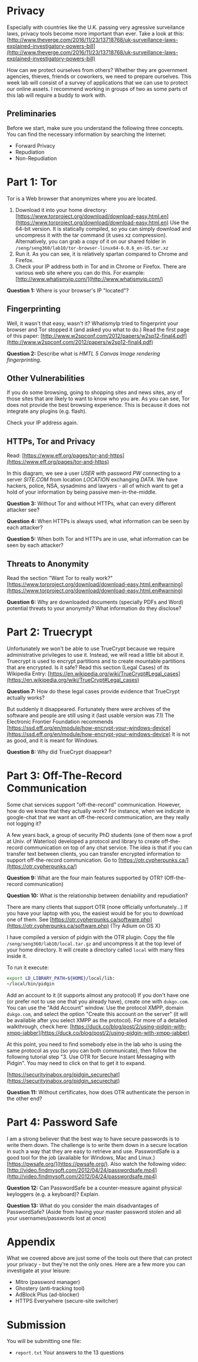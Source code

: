 # Privacy #

Especially with countries like the U.K. passing very agressive surveilance laws, privacy tools become more important than ever. Take a look at this: [http://www.theverge.com/2016/11/23/13718768/uk-surveillance-laws-explained-investigatory-powers-bill](http://www.theverge.com/2016/11/23/13718768/uk-surveillance-laws-explained-investigatory-powers-bill)

How can we protect ourselves from others? Whether they are government agencies, thieves, friends or coworkers, we need to prepare ourselves. This week lab will consist of a survey of applications that we can use to protect our online assets. I recommend working in groups of two as some parts of this lab will require a buddy to work with.

## Preliminaries ##

Before we start, make sure you understand the following three concepts. You can find the necessary information by searching the Internet:

- Forward Privacy
- Repudiation
- Non-Repudiation

# Part 1: Tor #

Tor is a Web browser that anonymizes where you are located. 

1. Download it into your home directory: [https://www.torproject.org/download/download-easy.html.en](https://www.torproject.org/download/download-easy.html.en) Use the 64-bit version. It is statically compiled, so you can simply download and uncompress it with the tar command (it uses xz compression). Alternatively, you can grab a copy of it on our shared folder in `/seng/seng360/lab10/tor-browser-linux64-6.0.6_en-US.tar.xz`
2. Run it. As you can see, it is relatively spartan compared to Chrome and Firefox.
3. Check your IP address both in Tor and in Chrome or Firefox. There are various web site where you can do this. For example: [http://www.whatismyip.com/](http://www.whatismyip.com/)

**Question 1:** Where is your browser's IP "located"?

## Fingerprinting ##

Well, it wasn't that easy, wasn't it? WhatismyIp tried to fingerprint your browser and Tor stopped it (and asked you what to do.) Read the first page of this paper: [http://www.w2spconf.com/2012/papers/w2sp12-final4.pdf](http://www.w2spconf.com/2012/papers/w2sp12-final4.pdf)

**Question 2:** Describe what is *HMTL 5 Canvas Image rendering fingerprinting*.

## Other Vulnerabilities ##

If you do some browsing, going to shopping sites and news sites, any of those sites that are likely to want to know who you are. As you can see, Tor does not provide the best browsing experience. This is because it does not integrate any plugins (e.g. flash).

Check your IP address again.

## HTTPs, Tor and Privacy ##

Read: [https://www.eff.org/pages/tor-and-https](https://www.eff.org/pages/tor-and-https)

In this diagram, we see a user *USER* with password *PW* connecting to a server *SITE.COM* from location *LOCATION* exchanging *DATA*. We have hackers, police, NSA, sysadmins and lawyers - all of which want to get a hold of your information by being passive men-in-the-middle.

**Question 3:** Without Tor and without HTTPs, what can every different attacker see?

**Question 4:** When HTTPs is always used, what information can be seen by each attacker?

**Question 5:** When both Tor and HTTPs are in use, what information can be seen by each attacker?

## Threats to Anonymity ##

Read the section "Want Tor to really work?" [https://www.torproject.org/download/download-easy.html.en#warning](https://www.torproject.org/download/download-easy.html.en#warning)

**Question 6:** Why are downloaded documents (specially PDFs and Word) potential threats to your anonymity? What information do they disclose?

# Part 2: Truecrypt #

Unfortunately we won't be able to use TrueCrypt because we require administrative privileges to use it. Instead, we will read a little bit about it. Truecrypt is used to encrypt partitions and to create mountable partitions that are encrypted. Is it safe? Read this section (Legal Cases) of its Wikipedia Entry:
[https://en.wikipedia.org/wiki/TrueCrypt#Legal_cases](https://en.wikipedia.org/wiki/TrueCrypt#Legal_cases)

**Question 7:** How do these legal cases provide evidence that TrueCrypt actually works?

But suddenly it disappeared. Fortunately there were archives of the software and people are still using it (last usable version was 7.1) The Electronic Frontier Foundation recommends [https://ssd.eff.org/en/module/how-encrypt-your-windows-device](https://ssd.eff.org/en/module/how-encrypt-your-windows-device) It is not as good, and it is meant for Windows. 

**Question 8:** Why did TrueCrypt disappear?

# Part 3: Off-The-Record Communication #

Some chat services support "off-the-record" communication. However, how do we know that they actually work? For instance, when we indicate in google-chat that we want an off-the-record communication, are they really not logging it?

A few years back, a group of security PhD students (one of them now a prof at Univ. of Waterloo) developed a protocol and library to create off-the-record communication on top of any chat service. The idea is that if you can transfer text between clients, you can transfer encrypted information to support off-the-record communication. Go to [https://otr.cypherpunks.ca/](https://otr.cypherpunks.ca/)

**Question 9:** What are the four main features supported by OTR? (Off-the-record communication)

**Question 10:** What is the relationship between deniability and repudiation?

There are many clients that support OTR (none officially unfortunately...) If you have your laptop with you, the easiest would be for you to download one of them. See [https://otr.cypherpunks.ca/software.php](https://otr.cypherpunks.ca/software.php) (Try Adium on OS X)

I have compiled a version of pidgin with the OTR plugin. Copy the file `/seng/seng360/lab10/local.tar.gz` and uncompress it at the top level of your home directory. It will create a directory called `local` with many files inside it.

To run it execute:

``` bash
export LD_LIBRARY_PATH=${HOME}/local/lib:
~/local/bin/pidgin
```

Add an account to it (it supports almost any protocol) If you don't have one (or prefer not to use one that you already have), create one with `dukgo.com`. You can use the "Add Account" window. Use the protocol XMPP, domain `dukgo.com`, and select the option "Create this account on the server" (it will be available after you select XMPP as the protocol). For more of a detailed walkthrough, check here: [https://duck.co/blog/post/2/using-pidgin-with-xmpp-jabber](https://duck.co/blog/post/2/using-pidgin-with-xmpp-jabber)

At this point, you need to find somebody else in the lab who is using the same protocol as you (so you can both communicate), then follow the following tutorial step "3. Use OTR for Secure Instant Messaging with Pidgin". You may need to click on that to get it to expand.

[https://securityinabox.org/pidgin_securechat](https://securityinabox.org/pidgin_securechat)

**Question 11:** Without certificates, how does OTR authenticate the person in the other end?

# Part 4: Password Safe #

I am a strong believer that the best way to have secure passwords is to write them down. The challenge is to write them down in a secure location in such a way that they are easy to retrieve and use. PasswordSafe is a good tool for the job (available for Windows, Mac and
Linux.) [https://pwsafe.org/](https://pwsafe.org/). Also watch the following video: [http://video.findmysoft.com/2012/04/24/passwordsafe.mp4](http://video.findmysoft.com/2012/04/24/passwordsafe.mp4)

**Question 12:** Can PasswordSafe be a counter-measure against physical keyloggers (e.g. a keyboard)? Explain.

**Question 13:** What do you consider the main disadvantages of PasswordSafe? (Aside from having your master password stolen and all your usernames/passwords lost at once)

# Appendix #

What we covered above are just some of the tools out there that can protect your privacy - but they're not the only ones. Here are a few more you can investigate at your leisure:

- Mitro (password manager)
- Ghostery (anti-tracking tool)
- AdBlock Plus (ad-blocker)
- HTTPS Everywhere (secure-site switcher)

# Submission #

You will be submitting one file:

- `report.txt` Your answers to the 13 questions
